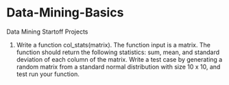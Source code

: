 # Data-Mining-Basics
Data Mining Startoff Projects

1. Write a function col_stats(matrix). The function input is a matrix. The function should return the following statistics: sum, mean, and standard deviation of each column of the matrix. 
Write a test case by generating a random matrix from a standard normal distribution with size 10 x 10, and test run your function. 
